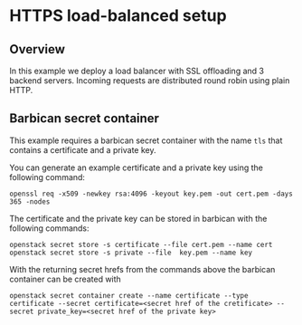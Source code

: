 # HTTPS load-balanced setup

## Overview

In this example we deploy a load balancer with SSL offloading and 3 
backend servers. Incoming requests are distributed round robin 
using plain HTTP. 


## Barbican secret container

This example requires a barbican secret container with the name `tls` that 
contains a certificate and a private key.

You can generate an example certificate and a private key using the 
following command:

```shell
openssl req -x509 -newkey rsa:4096 -keyout key.pem -out cert.pem -days 365 -nodes
```

The certificate and the private key can be stored in barbican with 
the following commands: 

```shell
openstack secret store -s certificate --file cert.pem --name cert
openstack secret store -s private --file  key.pem --name key
```

With the returning secret hrefs from the commands above the barbican
container can be created with 

```shell
openstack secret container create --name certificate --type certificate --secret certificate=<secret href of the cretificate> --secret private_key=<secret href of the private key>
```


